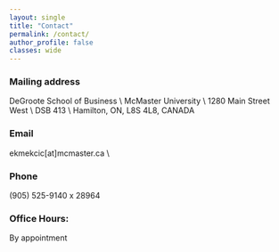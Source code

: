 ```yaml
---
layout: single
title: "Contact"
permalink: /contact/
author_profile: false
classes: wide
---
```





### Mailing address
DeGroote School of Business \\
McMaster University \\
1280 Main Street West \\
DSB 413 \\
Hamilton, ON, L8S 4L8, CANADA

### Email
ekmekcic[at]mcmaster.ca \\

### Phone
(905) 525-9140 x 28964

### Office Hours:
By appointment
